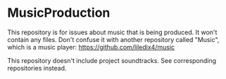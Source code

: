 # MusicProduction
This repository is for issues about music that is being produced. It won't contain any files. Don't confuse it with another repository called "Music", which is a music player: https://github.com/liledix4/music

This repository doesn't include project soundtracks. See corresponding repositories instead.